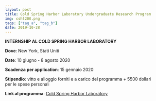```yaml
---
layout: post
title: Cold Spring Harbor Laboratory Undergraduate Research Program
img: cshl200.png
tags: ["tag_a", "tag_b"]
date: 2019-10-28
---
```


**INTERNSHIP AL COLD SPRING HARBOR LABORATORY**

**Dove**: New York, Stati Uniti

**Date**: 10 giugno - 8 agosto 2020 

**Scadenza per application**: 15 gennaio 2020

**Stipendio**: vitto e alloggio forniti e a carico del programma +  5500 dollari per le spese personali

**Link al programma**: [Cold Spring Harbor Laboratory](https://www.cshl.edu/education/undergraduate-research-program/)

